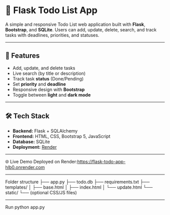 # 📝 Flask Todo List App

A simple and responsive Todo List web application built with **Flask**, **Bootstrap**, and **SQLite**. Users can add, update, delete, search, and track tasks with deadlines, priorities, and statuses.

---

## 🚀 Features

- Add, update, and delete tasks
- Live search (by title or description)
- Track task **status** (Done/Pending)
- Set **priority** and **deadline**
- Responsive design with **Bootstrap**
- Toggle between **light** and **dark mode**

---

## 🛠️ Tech Stack

- **Backend:** Flask + SQLAlchemy
- **Frontend:** HTML, CSS, Bootstrap 5, JavaScript
- **Database:** SQLite
- **Deployment:** [Render](https://render.com) 

---

🌐 Live Demo
Deployed on Render:https://flask-todo-app-hlb0.onrender.com

-----
Folder structure
├── app.py
├── todo.db
├── requirements.txt
├── templates/
│   ├── base.html
│   ├── index.html
│   └── update.html
└── static/
    └── (optional CSS/JS files)

---
Run
python app.py
